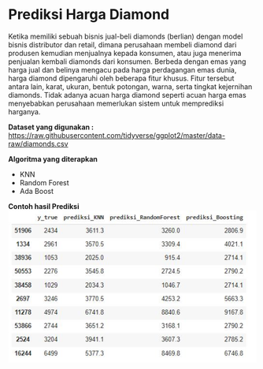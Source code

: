 # Prediksi Harga Diamond
Ketika memiliki sebuah bisnis jual-beli diamonds (berlian) dengan model bisnis distributor dan retail, dimana perusahaan membeli diamond dari produsen kemudian menjualnya kepada konsumen, atau juga menerima penjualan kembali diamonds dari konsumen. Berbeda dengan emas yang harga jual dan belinya mengacu pada harga perdagangan emas dunia, harga diamond dipengaruhi oleh beberapa fitur khusus. Fitur tersebut antara lain, karat, ukuran, bentuk potongan, warna, serta tingkat kejernihan diamonds. Tidak adanya acuan harga diamond seperti acuan harga emas menyebabkan perusahaan memerlukan sistem untuk memprediksi harganya.

<b>Dataset yang digunakan :</b> https://raw.githubusercontent.com/tidyverse/ggplot2/master/data-raw/diamonds.csv

<b>Algoritma yang diterapkan</b>
* KNN
* Random Forest
* Ada Boost
  
<b>Contoh hasil Prediksi</b>
![Hasil Prediksi](hasil_prediksi.jpg)



